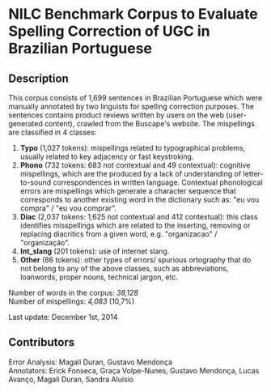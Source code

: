 # NILC Benchmark Corpus to Evaluate Spelling Correction of UGC in Brazilian Portuguese 

## Description
This corpus consists of 1,699 sentences in Brazilian Portuguese
which were manually annotated by two linguists for spelling correction 
purposes. The sentences contains product reviews written by users 
on the web (user-generated content), crawled from the Buscape's 
website. The mispellings are classified in 4 classes:

 1. **Typo** (1,027 tokens): mispellings related to typographical problems, 
    usually related to key adjacency or fast keystroking.
 2. **Phono** (732 tokens: 683 not contextual and 49 contextual): cognitive 
    mispellings, which are the produced by a lack of understanding of 
    letter-to-sound correspondences in written language. Contextual 
    phonological errors are mispellings which generate a character 
    sequence that corresponds to another existing word in the dictionary 
    such as: "eu vou compra" / "eu vou comprar".
 3. **Diac** (2,037 tokens: 1,625 not contextual and 412 contextual):
    this class identifies misspellings which are related to the inserting,
    removing or replacing diacritics from a given word, e.g. "organizacao" /
    "organização".
 4. **Int_slang** (201 tokens): use of internet slang.
 5. **Other** (86 tokens): other types of errors/ spurious ortography that 
    do not belong to any of the above classes, such as abbreviations, 
    loanwords, proper nouns, technical jargon, etc.

Number of words in the corpus: *38,128*  
Number of mispellings: *4,083*  (10,7%)  

Last update: December 1st, 2014

## Contributors
Error Analysis: Magali Duran, Gustavo Mendonça  
Annotators: Erick Fonseca, Graça Volpe-Nunes, Gustavo Mendonça, Lucas Avanço, Magali Duran, Sandra Aluísio
